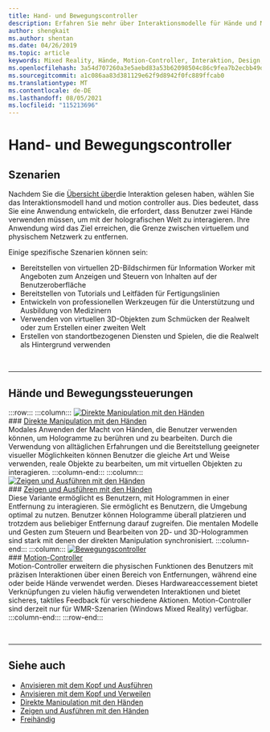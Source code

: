 ```yaml
---
title: Hand- und Bewegungscontroller
description: Erfahren Sie mehr über Interaktionsmodelle für Hände und Motion-Controller, die die Grenze zwischen dem virtuellen und dem physischen entfernen können.
author: shengkait
ms.author: shentan
ms.date: 04/26/2019
ms.topic: article
keywords: Mixed Reality, Hände, Motion-Controller, Interaktion, Design, Mixed Reality-Headset, Windows Mixed Reality-Headset, Virtual Reality-Headset, HoloLens, MRTK, Mixed Reality Toolkit
ms.openlocfilehash: 3a54d707260a3e5aebd83a53b62098504c86c9fea7b2ecbb49d3dbd8b72400dd
ms.sourcegitcommit: a1c086aa83d381129e62f9d8942f0fc889ffcab0
ms.translationtype: MT
ms.contentlocale: de-DE
ms.lasthandoff: 08/05/2021
ms.locfileid: "115213696"
---
```

# <a name="hands-and-motion-controllers"></a>Hand- und Bewegungscontroller

## <a name="scenarios"></a>Szenarien

Nachdem Sie die [Übersicht über](interaction-fundamentals.md)die Interaktion gelesen haben, wählen Sie das Interaktionsmodell hand und motion controller aus. Dies bedeutet, dass Sie eine Anwendung entwickeln, die erfordert, dass Benutzer zwei Hände verwenden müssen, um mit der holografischen Welt zu interagieren. Ihre Anwendung wird das Ziel erreichen, die Grenze zwischen virtuellem und physischem Netzwerk zu entfernen.

Einige spezifische Szenarien können sein:
* Bereitstellen von virtuellen 2D-Bildschirmen für Information Worker mit Angeboten zum Anzeigen und Steuern von Inhalten auf der Benutzeroberfläche
* Bereitstellen von Tutorials und Leitfäden für Fertigungslinien
* Entwickeln von professionellen Werkzeugen für die Unterstützung und Ausbildung von Medizinern  
* Verwenden von virtuellen 3D-Objekten zum Schmücken der Realwelt oder zum Erstellen einer zweiten Welt 
* Erstellen von standortbezogenen Diensten und Spielen, die die Realwelt als Hintergrund verwenden

<br>

---

## <a name="hands-and-motion-controllers-modalities"></a>Hände und Bewegungssteuerungen

:::row:::
    :::column:::
       [![Direkte Manipulation mit den Händen](images/hands-and-controllers-direct-manipulation.jpg)](direct-manipulation.md)<br>
       ### <a name="direct-manipulation-with-handsbr"></a>[Direkte Manipulation mit den Händen](direct-manipulation.md)<br>
       Modales Anwenden der Macht von Händen, die Benutzer verwenden können, um Hologramme zu berühren und zu bearbeiten. Durch die Verwendung von alltäglichen Erfahrungen und die Bereitstellung geeigneter visueller Möglichkeiten können Benutzer die gleiche Art und Weise verwenden, reale Objekte zu bearbeiten, um mit virtuellen Objekten zu interagieren.
    :::column-end:::
    :::column:::
       [![Zeigen und Ausführen mit den Händen](images/hands-and-controllers-point-and-commit.jpg)](point-and-commit.md)<br>
        ### <a name="point-and-commit-with-handsbr"></a>[Zeigen und Ausführen mit den Händen](point-and-commit.md)<br>
        Diese Variante ermöglicht es Benutzern, mit Hologrammen in einer Entfernung zu interagieren. Sie ermöglicht es Benutzern, die Umgebung optimal zu nutzen. Benutzer können Hologramme überall platzieren und trotzdem aus beliebiger Entfernung darauf zugreifen. Die mentalen Modelle und Gesten zum Steuern und Bearbeiten von 2D- und 3D-Hologrammen sind stark mit denen der direkten Manipulation synchronisiert.
    :::column-end:::
    :::column:::
       [![Bewegungscontroller](images/hands-and-controllers-motion-controllers.jpg)](motion-controllers.md)<br>
       ### <a name="motion-controllersbr"></a>[Motion-Controller](motion-controllers.md)<br>
       Motion-Controller erweitern die physischen Funktionen des Benutzers mit präzisen Interaktionen über einen Bereich von Entfernungen, während eine oder beide Hände verwendet werden. Dieses Hardwareaccessement bietet Verknüpfungen zu vielen häufig verwendeten Interaktionen und bietet sicheres, taktiles Feedback für verschiedene Aktionen. Motion-Controller sind derzeit nur für WMR-Szenarien (Windows Mixed Reality) verfügbar. 
    :::column-end:::
:::row-end:::

<br>

---

## <a name="see-also"></a>Siehe auch
* [Anvisieren mit dem Kopf und Ausführen](gaze-and-commit.md)
* [Anvisieren mit dem Kopf und Verweilen](gaze-and-dwell.md)
* [Direkte Manipulation mit den Händen](direct-manipulation.md)
* [Zeigen und Ausführen mit den Händen](point-and-commit.md)
* [Freihändig](hands-free.md)
